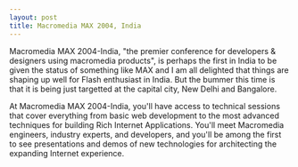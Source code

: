 ```yaml
---
layout: post
title: Macromedia MAX 2004, India
---
```


Macromedia MAX 2004-India, "the premier conference for developers & designers using macromedia products", is perhaps the first in India to be given the status of something like MAX and I am all delighted that things are shaping up well for Flash enthusiast in India. But the bummer this time is that it is being just targetted at the capital city, New Delhi and Bangalore.

At Macromedia MAX 2004-India, you'll have access to technical sessions that cover everything from basic web development to the most advanced techniques for building Rich Internet Applications. You'll meet Macromedia engineers, industry experts, and developers, and you'll be among the first to see presentations and demos of new technologies for architecting the expanding Internet experience.